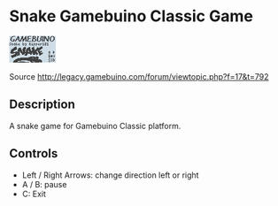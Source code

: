 # Snake Gamebuino Classic Game
![](assets/snake.gif)

Source http://legacy.gamebuino.com/forum/viewtopic.php?f=17&t=792

## Description
A snake game for Gamebuino Classic platform.

## Controls
* Left / Right Arrows: change direction left or right
* A / B: pause
* C: Exit